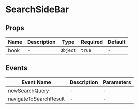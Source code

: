 # SearchSideBar

## Props

<!-- @vuese:SearchSideBar:props:start -->
|Name|Description|Type|Required|Default|
|---|---|---|---|---|
|book|-|`Object`|`true`|-|

<!-- @vuese:SearchSideBar:props:end -->


## Events

<!-- @vuese:SearchSideBar:events:start -->
|Event Name|Description|Parameters|
|---|---|---|
|newSearchQuery|-|-|
|navigateToSearchResult|-|-|

<!-- @vuese:SearchSideBar:events:end -->
